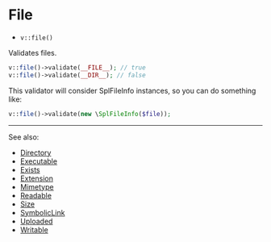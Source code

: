 # File

- `v::file()`

Validates files.

```php
v::file()->validate(__FILE__); // true
v::file()->validate(__DIR__); // false
```

This validator will consider SplFileInfo instances, so you can do something like:

```php
v::file()->validate(new \SplFileInfo($file));
```

***
See also:

  * [Directory](Directory.md)
  * [Executable](Executable.md)
  * [Exists](Exists.md)
  * [Extension](Extension.md)
  * [Mimetype](Mimetype.md)
  * [Readable](Readable.md)
  * [Size](Size.md)
  * [SymbolicLink](SymbolicLink.md)
  * [Uploaded](Uploaded.md)
  * [Writable](Writable.md)
